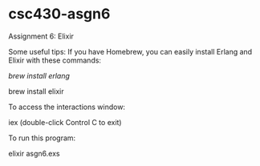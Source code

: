 # csc430-asgn6

Assignment 6: Elixir


Some useful tips:
If you have Homebrew, you can easily install Erlang and Elixir with these commands:

*brew install erlang*

brew install elixir

To access the interactions window:

iex (double-click Control C to exit)

To run this program:

elixir asgn6.exs
